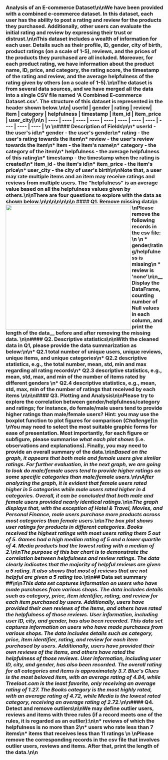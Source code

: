 ### Analysis of an E-commerce Dataset\n\nWe have been provided with a combined e-commerce dataset. In this dataset, each user has the ability to post a rating and review for the products they purchased. Additionally, other users can evaluate the initial rating and review by expressing their trust or distrust.\n\nThis dataset includes a wealth of information for each user. Details such as their profile, ID, gender, city of birth, product ratings (on a scale of 1-5), reviews, and the prices of the products they purchased are all included. Moreover, for each product rating, we have information about the product name, ID, price, and category, the rating score, the timestamp of the rating and review, and the average helpfulness of the rating given by others (on a scale of 1-5).\n\nThe dataset is from several data sources, and we have merged all the data into a single CSV file named \'A Combined E-commerce Dataset.csv\'. The structure of this dataset is represented in the header shown below.\n\n| userId | gender | rating | review| item | category | helpfulness | timestamp | item_id | item_price | user_city|\n\n    | ---- | ---- | ---- | ---- | ---- | ---- | ---- | ---- | ---- |  ---- |  ---- |  \n    \n#### Description of Fields\n\n* __userId__ - the user\'s id\n* __gender__ - the user\'s gender\n* __rating__ - the user\'s rating towards the item\n* __review__ - the user\'s review towards the item\n* __item__ - the item\'s name\n* __category__ - the category of the item\n* __helpfulness__ - the average helpfulness of this rating\n* __timestamp__ - the timestamp when the rating is created\n* __item_id__ - the item\'s id\n* __item_price__ - the item\'s price\n* __user_city__ - the city of user\'s birth\n\nNote that, a user may rate multiple items and an item may receive ratings and reviews from multiple users. The "helpfulness" is an average value based on all the helpfulness values given by others.\n\nThere are four questions to explore with the data as shown below.\n\n\n\n<img src="data-relation.png" align="left" width="400"/>\n\n\n #### Q1. Remove missing data\n \nPlease remove the following records in the csv file: \n \n * gender/rating/helpfulness is missing\n * review is \'none\'\n\n__Display the DataFrame, counting number of Null values in each column, and print the length of the data__ before and after removing the missing data.  \n\n#### Q2. Descriptive statistics\n\nWith the cleaned data in Q1, please provide the data summarization as below:\n\n* Q2.1 total number of unique users, unique reviews, unique items, and unique categories\n* Q2.2 descriptive statistics, e.g., the total number, mean, std, min and max regarding all rating records\n* Q2.3 descriptive statistics, e.g., mean, std, max, and min of the number of items rated by different genders \n* Q2.4 descriptive statistics, e.g., mean, std, max, min of the number of ratings that received by each items \n\n\n#### Q3. Plotting and Analysis\n\nPlease try to explore the correlation between gender/helpfulness/category and ratings; for instance, do female/male users tend to provide higher ratings than male/female users? Hint: you may use the boxplot function to plot figures for comparison (___Challenge___)\n    \nYou may need to select the most suitable graphic forms for ease of presentation. Most importantly, for each figure or subfigure, please summarise ___what each plot shows___ (i.e. observations and explanations). Finally, you may need to provide an overall summary of the data.\n\n*Based on the graph, it appears that both male and female users give similar ratings. For further evaluation, in the next graph, we are going to look do male/female users tend to provide higher ratings on some specific categories than male/female users.*\n\n*After analyzing the graph, it is evident that female users rated higher in 5 categories while male users rated higher in 4 categories. Overall, it can be concluded that both male and female users provided nearly identical ratings.*\n\n*The graph displays that, with the exception of Hotel & Travel, Movies, and Personal Finance, male users purchase more products across most categories than female users.*\n\n*The box plot shows user ratings for products in different categories. Books received the highest ratings with most users rating them 5 out of 5. Games had a high median rating of 5 and a lower quartile of 4. Media products had the lowest rating with a median of 2.*\n\n*The purpose of this bar chart is to demonstrate the correlation between helpfulness and review ratings. The data clearly indicates that the majority of helpful reviews are given a 5 rating. It also shows that most of reviews that are not helpful are given a 5 rating too.*\n\n## Data set summary ##\n\n*This data set captures information on users who have made purchases from various shops. The data includes details such as category, price, item identifier, rating, and review for each item purchased by users. Additionally, users have provided their own reviews of the items, and others have rated the helpfulness of those reviews. User information, including user ID, city, and gender, has also been recorded. This data set captures information on users who have made purchases from various shops. The data includes details such as category, price, item identifier, rating, and review for each item purchased by users. Additionally, users have provided their own reviews of the items, and others have rated the helpfulness of those reviews. User information, including user ID, city, and gender, has also been recorded. The overall rating for all categories and items is approximately 3.7. Blue\'s Clues is the most beloved item, with an average rating of 4.84, while Treeloot.com is the least favorite, only receiving an average rating of 1.27. The Books category is the most highly rated, with an average rating of 4.72, while Media is the lowest rated category, receiving an average rating of 2.72.*\n\n#### Q4. Detect and remove outliers\n\nWe may define outlier users, reviews and items with three rules (if a record meets one of the rules, it is regarded as an outlier):\n\n* reviews of which the helpfulness is no more than 2\n* users who rate less than 7 items\n* items that receives less than 11 ratings \n \nPlease remove the corresponding records in the csv file that involves outlier users, reviews and items. After that, __print the length of the data__.\n\n

